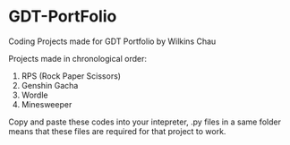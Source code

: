 # GDT-PortFolio
Coding Projects made for GDT Portfolio by Wilkins Chau

Projects made in chronological order:
1. RPS (Rock Paper Scissors)
2. Genshin Gacha
3. Wordle
4. Minesweeper

Copy and paste these codes into your intepreter, 
.py files in a same folder means that these files are required for that project to work.
